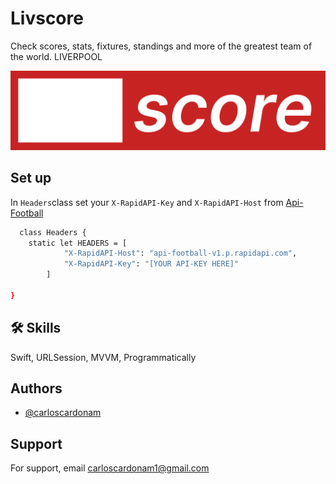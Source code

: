 # Livscore

Check scores, stats, fixtures, standings and more of the greatest team of the world. LIVERPOOL


![Logo](https://raw.githubusercontent.com/CarlosCardonaM/Livscore1/develop/Livscore1/Resources/Assets.xcassets/applogo3.imageset/applogo3.png)


## Set up

In ```Headers```class set your ```X-RapidAPI-Key``` and ```X-RapidAPI-Host``` from [Api-Football](https://rapidapi.com/api-sports/api/api-football/)

```bash
  class Headers {
    static let HEADERS = [
            "X-RapidAPI-Host": "api-football-v1.p.rapidapi.com",
            "X-RapidAPI-Key": "[YOUR API-KEY HERE]"
        ]

}
```
    
## 🛠 Skills
Swift, URLSession, MVVM, Programmatically


## Authors

- [@carloscardonam](https://github.com/CarlosCardonaM)


## Support

For support, email carloscardonam1@gmail.com


